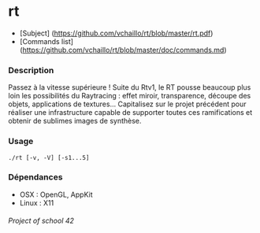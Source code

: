 rt
===

* [Subject] (https://github.com/vchaillo/rt/blob/master/rt.pdf)
* [Commands list] (https://github.com/vchaillo/rt/blob/master/doc/commands.md)

### Description

Passez à la vitesse supérieure ! Suite du Rtv1, le RT pousse beaucoup plus loin les possibilités du Raytracing : effet miroir, transparence, découpe des objets, applications de textures... Capitalisez sur le projet précédent pour réaliser une infrastructure capable de supporter toutes ces ramifications et obtenir de sublimes images de synthèse.

### Usage

```
./rt [-v, -V] [-s1...5]
```

### Dépendances

* OSX : OpenGL, AppKit
* Linux : X11

###### Project of school 42
